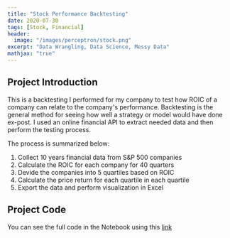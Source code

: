```yaml
---
title: "Stock Performance Backtesting"
date: 2020-07-30
tags: [Stock, Financial]
header:
  image: "/images/perceptron/stock.png"
excerpt: "Data Wrangling, Data Science, Messy Data"
mathjax: "true"
---
```

## Project Introduction
This is a backtesting I performed for my company to test how ROIC of a company can relate to the company's performance. Backtesting is the general method for seeing how well a strategy or model would have done ex-post. I used an online financial API to extract needed data and then perform the testing process.

The process is summarized below:
1. Collect 10 years financial data from S&P 500 companies
2. Calculate the ROIC for each company for 40 quarters
3. Devide the companies into 5 quartiles based on ROIC
4. Calculate the price return for each quartile in each quartile
5. Export the data and perform visualization in Excel

## Project Code
You can see the full code in the Notebook using this [link](https://nbviewer.jupyter.org/github/cinnabar723/Project-Library/blob/master/Backtesting_CleanVer.ipynb)
